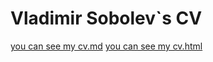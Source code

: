 # Vladimir Sobolev`s CV
[you can see my cv.md](https://vladimir0646.github.io/rsschool-cv/cv)
[you can see my cv.html](https://vladimir0646.github.io/rsschool-cv/)